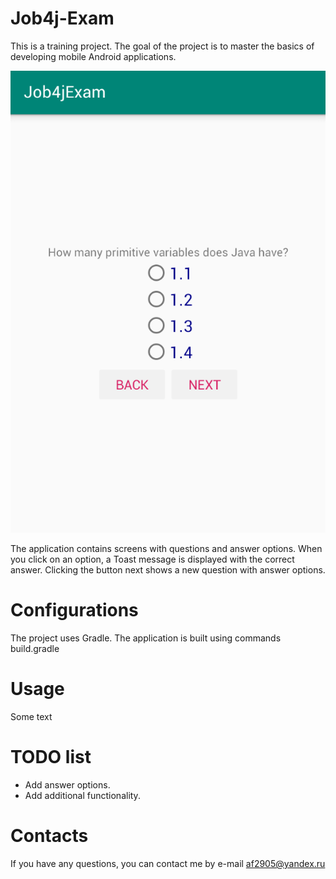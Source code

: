 # Job4j-Exam 
This is a training project. The goal of the project is to master the basics of developing mobile Android applications.

![Image of Yaktocat](https://github.com/af2905/Job4j-Exam/blob/master/app/images/appFirstScreen.png)

The application contains screens with questions and answer options. When you click on an option, a Toast message is displayed with the correct answer. Clicking the button next shows a new question with answer options.

# Configurations
The project uses Gradle. The application is built using commands build.gradle

# Usage
Some text

# TODO list
* Add answer options.
* Add additional functionality.

# Contacts
If you have any questions, you can contact me by e-mail af2905@yandex.ru
